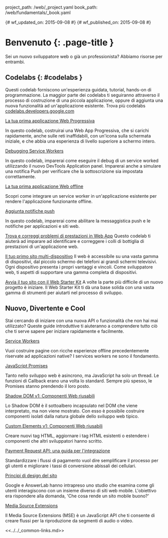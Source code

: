 project_path: /web/_project.yaml
book_path: /web/fundamentals/_book.yaml

{# wf_updated_on: 2015-09-08 #}
{# wf_published_on: 2015-09-08 #}

# Benvenuto {: .page-title }

Sei un nuovo sviluppatore web o già un professionista? Abbiamo risorse 
per entrambi.


## Codelabs {: #codelabs }

Questi codelab forniscono un'esperienza guidata, tutorial, hands-on di 
programmazione. La maggior parte dei codelabs ti seguiranno attraverso 
il processo di costruzione di una piccola applicazione,
oppure di aggiunta una nuova funzionalità ad un'applicazione esistente. 
Trova più codelabs
[codelabs.developers.google.com](https://codelabs.developers.google.com/?cat=Web)

<div class="attempt-left">
  <a href="codelabs/your-first-pwapp/">
    La tua prima applicazione Web Progressiva
  </a>
  <p>
    In questo codelab, costruirai una Web App Progressiva, che si 
    carichi rapidamente, anche sulle reti inaffidabili, con un'icona 
    sulla schermata iniziale, e che abbia una esperienza di livello 
    superiore a schermo intero.
  </p>
</div>
<div class="attempt-right">
  <a href="codelabs/debugging-service-workers/">
    Debugging Service Workers
  </a>
  <p>
	In questo codelab, imparerai come eseguire il debug di un service 
	worked utilizzando il nuovo DevTools Application panel. Imparerai 
	anche a simulare una notifica Push per verificare che la 
	sottoscrizione sia impostata correttamente.
  </p>
</div>

<div style="clear:both"></div>

<div class="attempt-left">
  <a href="codelabs/offline/">
	La tua prima applicazione Web offline
  </a>
  <p>
	Scopri come integrare un service worker in un'applicazione esistente
	per rendere l'applicazione funzionante offline.
  </p>
</div>
<div class="attempt-right">
  <a href="codelabs/push-notifications/">
	Aggiunta notifiche push
  </a>
  <p>
	In questo codelab, imparerai come abilitare la messaggistica push e
    le notifiche per applicazioni e siti web.
  </p>
</div>

<div style="clear:both"></div>

[Trova e correggi problemi di prestazioni in Web App](codelabs/web-perf/)
Questo codelab ti aiuterà ad imparare ad identificare e correggere i 
colli di bottiglia di prestazioni di un'applicazione web.

[Il tuo primo sito multi-dispositivo](your-first-multi-screen-site/)
Il web è accessibile su una vasta gamma di dispositivi, dal piccolo 
schermo dei telefoni ai grandi schermi televisivi. Ogni dispositivo 
presenta i propri vantaggi e vincoli. Come sviluppatore web, ti aspetti 
di supportare una gamma completa di dispositivi.

[Avvia il tuo sito con il Web Starter Kit](web-starter-kit/)
A volte la parte più difficile di un nuovo progetto è iniziare. Il Web 
Starter Kit ti dà una base solida con una vasta gamma di strumenti per 
aiutarti nel processo di sviluppo.


## Nuovo, Divertente e Cool

Stai cercando di iniziare con una nuova API o funzionalità che non hai 
mai utilizzato? Queste guide introduttive ti aiuteranno a comprendere 
tutto ciò che ti serve sapere per iniziare rapidamente e facilmente.

<div class="attempt-left">
  <a href="primers/service-workers">
    Service Workers
  </a>
  <p>
	Vuoi costruire pagine con ricche esperienze offline precedentemente 
	riservate ad applicazioni native? I services workers ne sono il 
	fondamento.
  </p>
</div>
<div class="attempt-right">
  <a href="primers/promises">
    JavaScript Promises
  </a>
  <p>
	Tanto nello sviluppo web è asincrono, ma JavaScript ha solo un 
	thread. Le funzioni di Callback erano una volta lo standard. Sempre 
	più spesso, le Promises stanno prendendo il loro posto.
  </p>
</div>

<div style="clear:both"></div>

<div class="attempt-left">
  <a href="primers/shadowdom">
    Shadow DOM v1: Componenti Web riusabili
  </a>
  <p>
	Lo Shadow DOM è il sottoalbero incapsulato nel DOM che viene 
	interpretato, ma non viene mostrato.
    Con esso è possibile costruire componenti isolati dalla natura 
    globale dello sviluppo web tipico.
  </p>
</div>
<div class="attempt-right">
  <a href="primers/customelements">
    Custom Elements v1: Componenti Web riusabili
  </a>
  <p>
	Creare nuovi tag HTML, aggiornare i tag HTML esistenti o estendere 
	i componenti che altri sviluppatori hanno scritto.
  </p>
</div>

<div style="clear:both"></div>

<div class="attempt-left">
  <a href="primers/payment-request/">
    Payment Request API: una guida per l'integrazione
  </a>
  <p>
	Standardizzare i flussi di pagamento vuol dire semplificare il 
	processo per gli utenti e migliorare i tassi di conversione 
	abissali dei cellulari.
  </p>
</div>
<div class="attempt-right">
  <a href="principles/">
    Principi di design del sito
  </a>
  <p>
	Google e AnswerLab hanno intrapreso uno studio che esamina come gli 
	utenti interagiscono con un insieme diverso di siti web mobile. 
	L'obiettivo era rispondere alla domanda, 'Che cosa rende un sito 
	mobile buono?'
  </p>
</div>

<div style="clear:both"></div>

<div class="attempt-left">
  <a href="primers/media-source-extensions">
    Media Source Extensions
  </a>
  <p>
	Il Media Source Extensions (MSE) è un JavaScript API che ti
	consente di creare flussi per la riproduzione da segmenti di audio 
	o video.
  </p>
</div>

<div style="clear:both"></div>

<<../../_common-links.md>>
